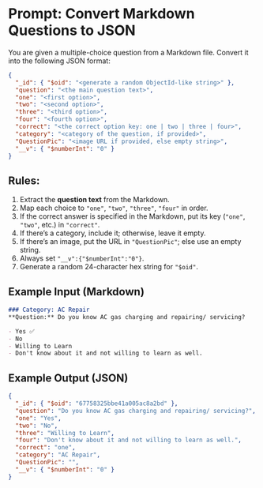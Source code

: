 # Prompt: Convert Markdown Questions to JSON

You are given a multiple-choice question from a Markdown file. Convert it into the following JSON format:

```json
{
  "_id": { "$oid": "<generate a random ObjectId-like string>" },
  "question": "<the main question text>",
  "one": "<first option>",
  "two": "<second option>",
  "three": "<third option>",
  "four": "<fourth option>",
  "correct": "<the correct option key: one | two | three | four>",
  "category": "<category of the question, if provided>",
  "QuestionPic": "<image URL if provided, else empty string>",
  "__v": { "$numberInt": "0" }
}
```

## Rules:
1. Extract the **question text** from the Markdown.  
2. Map each choice to `"one"`, `"two"`, `"three"`, `"four"` in order.  
3. If the correct answer is specified in the Markdown, put its key (`"one"`, `"two"`, etc.) in `"correct"`.  
4. If there’s a category, include it; otherwise, leave it empty.  
5. If there’s an image, put the URL in `"QuestionPic"`; else use an empty string.  
6. Always set `"__v":{"$numberInt":"0"}`.  
7. Generate a random 24-character hex string for `"$oid"`.  

## Example Input (Markdown)
```md
### Category: AC Repair
**Question:** Do you know AC gas charging and repairing/ servicing?

- Yes ✅
- No
- Willing to Learn
- Don't know about it and not willing to learn as well.
```

## Example Output (JSON)
```json
{
  "_id": { "$oid": "67758325bbe41a005ac8a2bd" },
  "question": "Do you know AC gas charging and repairing/ servicing?",
  "one": "Yes",
  "two": "No",
  "three": "Willing to Learn",
  "four": "Don't know about it and not willing to learn as well.",
  "correct": "one",
  "category": "AC Repair",
  "QuestionPic": "",
  "__v": { "$numberInt": "0" }
}
```